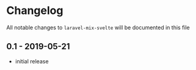 # Changelog

All notable changes to `laravel-mix-svelte` will be documented in this file

## 0.1 - 2019-05-21

- initial release
